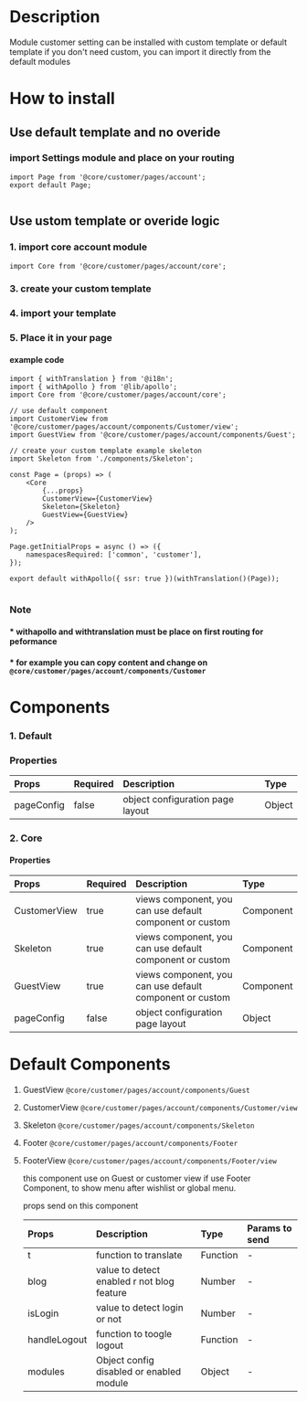# Description

Module customer setting can be installed with custom template or default template
if you don't need custom, you can import it directly from the default modules


# How to install
## Use default template and no overide
### import Settings module and place on your routing
````
import Page from '@core/customer/pages/account';
export default Page;


````

## Use ustom template or overide logic
### 1. import core account module

````
import Core from '@core/customer/pages/account/core';
````


### 3. create your custom template
### 4. import your template
### 5. Place it in your page
#### example code
````
import { withTranslation } from '@i18n';
import { withApollo } from '@lib/apollo';
import Core from '@core/customer/pages/account/core';

// use default component
import CustomerView from '@core/customer/pages/account/components/Customer/view';
import GuestView from '@core/customer/pages/account/components/Guest';

// create your custom template example skeleton
import Skeleton from './components/Skeleton';

const Page = (props) => (
    <Core
        {...props}
        CustomerView={CustomerView}
        Skeleton={Skeleton}
        GuestView={GuestView}
    />
);

Page.getInitialProps = async () => ({
    namespacesRequired: ['common', 'customer'],
});

export default withApollo({ ssr: true })(withTranslation()(Page));


````

### Note
#### * withapollo and withtranslation must be place on first routing for peformance
#### * for example you can copy content and change on `@core/customer/pages/account/components/Customer`

# Components
### 1. Default
### Properties
| Props       | Required | Description | Type |
| :---        | :---     | :---        |:---  |
| pageConfig  |  false   | object configuration page layout      | Object|


### 2. Core
#### Properties
| Props       | Required | Description | Type |
| :---        | :---     | :---        |:---  |
| CustomerView      |  true    | views component, you can use default component or custom | Component |component or custom | Component |
| Skeleton      |  true    | views component, you can use default component or custom | Component |component or custom | Component |
| GuestView      |  true    | views component, you can use default component or custom | Component |component or custom | Component |
| pageConfig  |  false   | object configuration page layout      | Object|


# Default Components

1. GuestView `@core/customer/pages/account/components/Guest`
2. CustomerView `@core/customer/pages/account/components/Customer/view`
3. Skeleton `@core/customer/pages/account/components/Skeleton`
4. Footer `@core/customer/pages/account/components/Footer`
5. FooterView `@core/customer/pages/account/components/Footer/view`

    this component use on Guest or customer view if use Footer Component, to show menu after wishlist or global menu.

    props send on this component

    | Props       | Description | Type | Params to send |
    | :---        | :---        |:---  | :---  |
    | t     |  function to translate      | Function | - | 
    | blog     |  value to detect enabled r not blog feature      | Number | - | 
    | isLogin     |  value to detect login or not      | Number | - | 
    | handleLogout     |  function to toogle logout      | Function | - | 
    | modules     |  Object config disabled or enabled module      | Object | - | 